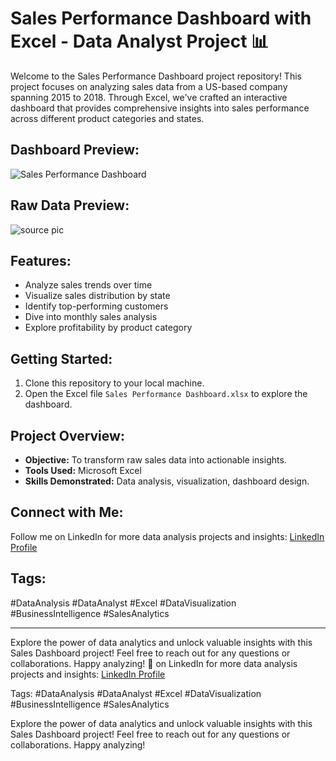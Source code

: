 # Sales Performance Dashboard with Excel - Data Analyst Project 📊

Welcome to the Sales Performance Dashboard project repository! This project focuses on analyzing sales data from a US-based company spanning 2015 to 2018. Through Excel, we've crafted an interactive dashboard that provides comprehensive insights into sales performance across different product categories and states.

## Dashboard Preview:
![Sales Performance Dashboard](https://github.com/PremkumarRajendraPrasath/Sales-Performance-Dashboard/assets/166136162/0bd56fa8-6171-4afb-bb54-91f7b1a563a4)


## Raw Data Preview:
![source pic](https://github.com/PremkumarRajendraPrasath/Sales-Performance-Dashboard/assets/166136162/9d71862f-08b0-49e2-be2e-15406031ff0f)


## Features:
- Analyze sales trends over time
- Visualize sales distribution by state
- Identify top-performing customers
- Dive into monthly sales analysis
- Explore profitability by product category

## Getting Started:
1. Clone this repository to your local machine.
2. Open the Excel file `Sales Performance Dashboard.xlsx` to explore the dashboard.

## Project Overview:
- **Objective:** To transform raw sales data into actionable insights.
- **Tools Used:** Microsoft Excel
- **Skills Demonstrated:** Data analysis, visualization, dashboard design.

## Connect with Me:
Follow me on LinkedIn for more data analysis projects and insights: [LinkedIn Profile](https://www.linkedin.com/in/premkumar-rajendraprasath/)

## Tags:
#DataAnalysis #DataAnalyst #Excel #DataVisualization #BusinessIntelligence #SalesAnalytics

---

Explore the power of data analytics and unlock valuable insights with this Sales Dashboard project! Feel free to reach out for any questions or collaborations. Happy analyzing! 🚀
on LinkedIn for more data analysis projects and insights: [LinkedIn Profile](https://www.linkedin.com/in/premkumar-rajendraprasath/)

Tags:
#DataAnalysis #DataAnalyst #Excel #DataVisualization #BusinessIntelligence #SalesAnalytics

Explore the power of data analytics and unlock valuable insights with this Sales Dashboard project! Feel free to reach out for any questions or collaborations. Happy analyzing! 
